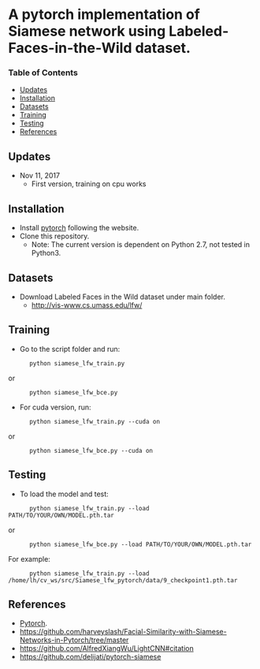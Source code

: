# A pytorch implementation of Siamese network using Labeled-Faces-in-the-Wild dataset.


### Table of Contents
- <a href='#updates'>Updates</a>
- <a href='#installation'>Installation</a>
- <a href='#datasets'>Datasets</a>
- <a href='#training'>Training</a>
- <a href='#testing'>Testing</a>
- <a href='#references'>References</a>

## Updates
- Nov 11, 2017
	- First version, training on cpu works

## Installation
- Install [pytorch](http://pytorch.org/) following the website.
- Clone this repository.
	- Note: The current version is dependent on Python 2.7, not tested in Python3.

## Datasets
- Download Labeled Faces in the Wild dataset under main folder.
	- http://vis-www.cs.umass.edu/lfw/

## Training 
- Go to the script folder and run:
```
	  python siamese_lfw_train.py
```
or
```
	  python siamese_lfw_bce.py
```

- For cuda version, run:
```
	  python siamese_lfw_train.py --cuda on
```
or
```
	  python siamese_lfw_bce.py --cuda on
```

## Testing 
- To load the model and test:
```
	  python siamese_lfw_train.py --load PATH/TO/YOUR/OWN/MODEL.pth.tar

```
or
```
	  python siamese_lfw_bce.py --load PATH/TO/YOUR/OWN/MODEL.pth.tar
```

For example:
```
	  python siamese_lfw_train.py --load /home/lh/cv_ws/src/Siamese_lfw_pytorch/data/9_checkpoint1.pth.tar

```


## References
- [Pytorch](https://github.com/pytorch/pytorch). 
- https://github.com/harveyslash/Facial-Similarity-with-Siamese-Networks-in-Pytorch/tree/master
- https://github.com/AlfredXiangWu/LightCNN#citation
- https://github.com/delijati/pytorch-siamese
